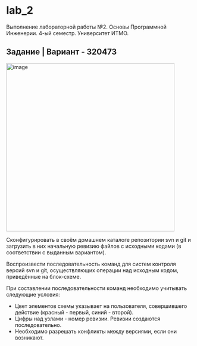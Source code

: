 # lab_2
Выполнение лабораторной работы №2. Основы Программной Инженерии. 4-ый семестр. Университет ИТМО. 

## Задание | Вариант - 320473 

<img width="452" alt="image" src="https://github.com/user-attachments/assets/8be152a8-99c0-4e25-b433-1d02fab3612e">

Сконфигурировать в своём домашнем каталоге репозитории svn и git и загрузить в них начальную ревизию файлов с исходными кодами (в соответствии с выданным вариантом). <br />

Воспроизвести последовательность команд для систем контроля версий svn и git, осуществляющих операции над исходным кодом, приведённые на блок-схеме. <br />

При составлении последовательности команд необходимо учитывать следующие условия:
- Цвет элементов схемы указывает на пользователя, совершившего действие (красный - первый, синий - второй).
- Цифры над узлами - номер ревизии. Ревизии создаются последовательно.
- Необходимо разрешать конфликты между версиями, если они возникают.

  
